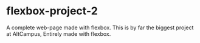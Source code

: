 # flexbox-project-2
A complete web-page made with flexbox. This is by far the biggest project at AltCampus, Entirely made with flexbox.
